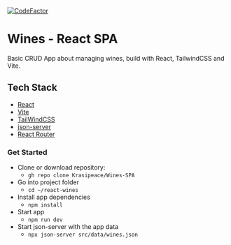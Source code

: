 [![CodeFactor](https://www.codefactor.io/repository/github/krasipeace/wines-spa/badge)](https://www.codefactor.io/repository/github/krasipeace/wines-spa)

# Wines - React SPA

Basic CRUD App about managing wines, build with React, TailwindCSS and Vite.

## Tech Stack

- [React](https://react.dev/)
- [Vite](https://vitejs.dev/)
- [TailWindCSS](https://tailwindcss.com/docs/guides/vite)
- [json-server](https://www.npmjs.com/package/json-server?activeTab=readme)
- [React Router](https://reactrouter.com/en/main)


### Get Started

- Clone or download repository:
	- `gh repo clone Krasipeace/Wines-SPA`
- Go into project folder
	- `cd ~/react-wines`
- Install app dependencies
	- `npm install`
- Start app 
	- `npm run dev`
- Start json-server with the app data
	- `npx json-server src/data/wines.json`
